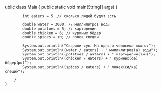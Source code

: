 ublic class Main {
        public static void main(String[] args) {

            int eaters = 5; // сколько людей будут есть

            double water = 3000; // миллилитров воды
            double potatoes = 5; // картофелин
            double chicken = 6; // куриных бёдер
            double spices = 10; // ложек специй

            System.out.println("Сварили суп. На одного человека вышло:");
            System.out.println((water / eaters) + " миллилитров(а) воды");
            System.out.println((potatoes / eaters) + " картофелин(а/ы)");
            System.out.println((chicken / eaters) + " куриных(ое) бёдер(ро)");
            System.out.println((spices / eaters) + " ложек(ки/ка) специй");

        }
    }
